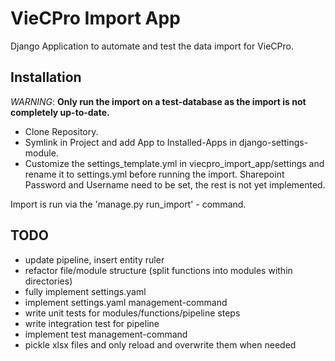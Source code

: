 # VieCPro Import App

Django Application to automate and test the data import for VieCPro.

## Installation
*WARNING*: **Only run the import on a test-database as the import is not completely up-to-date.**

- Clone Repository.
- Symlink in Project and add App to Installed-Apps in django-settings-module.
- Customize the settings_template.yml in viecpro_import_app/settings and rename it to settings.yml before running the import. 
Sharepoint Password and Username need to be set, the rest is not yet implemented.


Import is run via the 'manage.py run_import' - command.

## TODO

- update pipeline, insert entity ruler
- refactor file/module structure (split functions into modules within directories)
- fully implement settings.yaml
- implement settings.yaml management-command
- write unit tests for modules/functions/pipeline steps
- write integration test for pipeline
- implement test management-command
- pickle xlsx files and only reload and overwrite them when needed